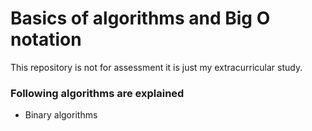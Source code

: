 # Basics of algorithms and Big O notation

This repository is not for assessment it is just my extracurricular study. 

### Following algorithms are explained

  - Binary algorithms

